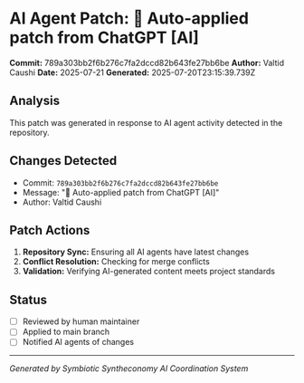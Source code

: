 # AI Agent Patch: 🤖 Auto-applied patch from ChatGPT [AI]

**Commit:** 789a303bb2f6b276c7fa2dccd82b643fe27bb6be
**Author:** Valtid Caushi
**Date:** 2025-07-21
**Generated:** 2025-07-20T23:15:39.739Z

## Analysis

This patch was generated in response to AI agent activity detected in the repository.

## Changes Detected

- Commit: `789a303bb2f6b276c7fa2dccd82b643fe27bb6be`
- Message: "🤖 Auto-applied patch from ChatGPT [AI]"
- Author: Valtid Caushi

## Patch Actions

1. **Repository Sync:** Ensuring all AI agents have latest changes
2. **Conflict Resolution:** Checking for merge conflicts
3. **Validation:** Verifying AI-generated content meets project standards

## Status

- [ ] Reviewed by human maintainer
- [ ] Applied to main branch
- [ ] Notified AI agents of changes

---
*Generated by Symbiotic Syntheconomy AI Coordination System*
